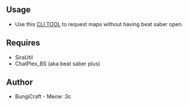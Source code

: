 ## Usage
* Use this [CLI TOOL](https://github.com/BungiCraft/BungOfflineRequestCLI) to request maps without having beat saber open.

## Requires
* SiraUtil
* ChatPlex_BS (aka beat saber plus)

## Author
* BungiCraft - Meow :3c
